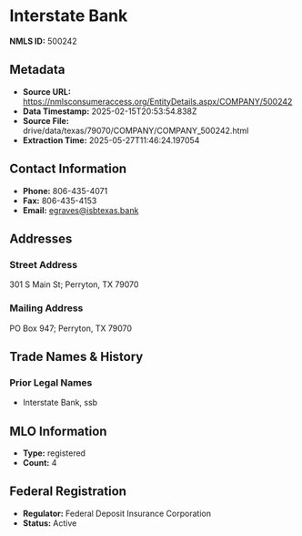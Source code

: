 # Interstate Bank

**NMLS ID:** 500242

## Metadata
- **Source URL:** https://nmlsconsumeraccess.org/EntityDetails.aspx/COMPANY/500242
- **Data Timestamp:** 2025-02-15T20:53:54.838Z
- **Source File:** drive/data/texas/79070/COMPANY/COMPANY_500242.html
- **Extraction Time:** 2025-05-27T11:46:24.197054

## Contact Information
- **Phone:** 806-435-4071
- **Fax:** 806-435-4153
- **Email:** egraves@isbtexas.bank

## Addresses
### Street Address
301 S Main St; Perryton, TX 79070

### Mailing Address
PO Box 947; Perryton, TX 79070

## Trade Names & History
### Prior Legal Names
- Interstate Bank, ssb

## MLO Information
- **Type:** registered
- **Count:** 4

## Federal Registration
- **Regulator:** Federal Deposit Insurance Corporation
- **Status:** Active
